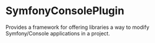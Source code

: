 # SymfonyConsolePlugin
Provides a framework for offering libraries a way to modify Symfony/Console applications in a project.
